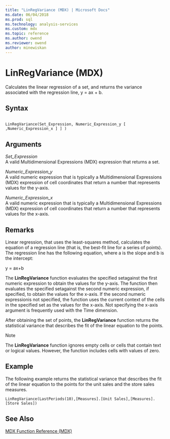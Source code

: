 ```yaml
---
title: "LinRegVariance (MDX) | Microsoft Docs"
ms.date: 06/04/2018
ms.prod: sql
ms.technology: analysis-services
ms.custom: mdx
ms.topic: reference
ms.author: owend
ms.reviewer: owend
author: minewiskan
---
```

# LinRegVariance (MDX)


  Calculates the linear regression of a set, and returns the variance associated with the regression line, y = ax + b.  
  
## Syntax  
  
```  
  
LinRegVariance(Set_Expression, Numeric_Expression_y [ ,Numeric_Expression_x ] ] )  
```  
  
## Arguments  
 *Set_Expression*  
 A valid Multidimensional Expressions (MDX) expression that returns a set.  
  
 *Numeric_Expression_y*  
 A valid numeric expression that is typically a Multidimensional Expressions (MDX) expression of cell coordinates that return a number that represents values for the y-axis.  
  
 *Numeric_Expression_x*  
 A valid numeric expression that is typically a Multidimensional Expressions (MDX) expression of cell coordinates that return a number that represents values for the x-axis.  
  
## Remarks  
 Linear regression, that uses the least-squares method, calculates the equation of a regression line (that is, the best-fit line for a series of points). The regression line has the following equation, where a is the slope and b is the intercept:  
  
 y = ax+b  
  
 The **LinRegVariance** function evaluates the specified setagainst the first numeric expression to obtain the values for the y-axis. The function then evaluates the specified setagainst the second numeric expression, if specified, to obtain the values for the x-axis. If the second numeric expressionis not specified, the function uses the current context of the cells in the specified set as the values for the x-axis. Not specifying the x-axis argument is frequently used with the Time dimension.  
  
 After obtaining the set of points, the **LinRegVariance** function returns the statistical variance that describes the fit of the linear equation to the points.  
  
> [!NOTE]  
>  The **LinRegVariance** function ignores empty cells or cells that contain text or logical values. However, the function includes cells with values of zero.  
  
## Example  
 The following example returns the statistical variance that describes the fit of the linear equation to the points for the unit sales and the store sales measures.  
  
```  
LinRegVariance(LastPeriods(10),[Measures].[Unit Sales],[Measures].[Store Sales])  
```  
  
## See Also  
 [MDX Function Reference &#40;MDX&#41;](../mdx/mdx-function-reference-mdx.md)  
  
  
